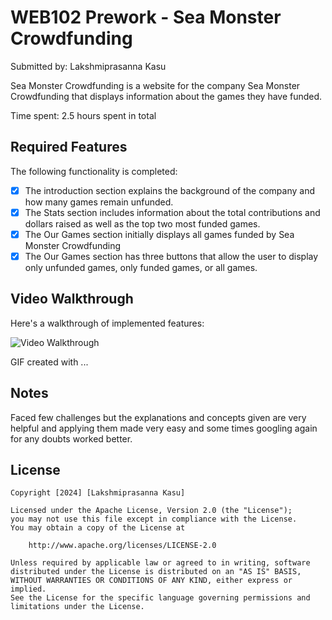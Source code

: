 # WEB102 Prework - Sea Monster Crowdfunding

Submitted by: Lakshmiprasanna Kasu

Sea Monster Crowdfunding is a website for the company Sea Monster Crowdfunding that displays information about the games they have funded.

Time spent: 2.5 hours spent in total

## Required Features

The following functionality is completed:

* [x] The introduction section explains the background of the company and how many games remain unfunded.
* [x] The Stats section includes information about the total contributions and dollars raised as well as the top two most funded games.
* [x] The Our Games section initially displays all games funded by Sea Monster Crowdfunding
* [x] The Our Games section has three buttons that allow the user to display only unfunded games, only funded games, or all games.

## Video Walkthrough

Here's a walkthrough of implemented features:

<img src='https://i.postimg.cc/RC3hksF0/Sea-Monster-Crowdfunding-Udated-min.gif' title='Video Walkthrough' width='' alt='Video Walkthrough' />

<!-- Replace this with whatever GIF tool you used! -->
GIF created with ...  
<!-- Recommended tools:
[ScreenToGif](https://www.screentogif.com/) for Windows
[imgur](https://imgur.com/) website for url. -->

## Notes

Faced few challenges but the explanations and concepts given are very helpful and applying them made very easy and some times googling again for any doubts worked better.

## License

    Copyright [2024] [Lakshmiprasanna Kasu]

    Licensed under the Apache License, Version 2.0 (the "License");
    you may not use this file except in compliance with the License.
    You may obtain a copy of the License at

        http://www.apache.org/licenses/LICENSE-2.0

    Unless required by applicable law or agreed to in writing, software
    distributed under the License is distributed on an "AS IS" BASIS,
    WITHOUT WARRANTIES OR CONDITIONS OF ANY KIND, either express or implied.
    See the License for the specific language governing permissions and
    limitations under the License.
